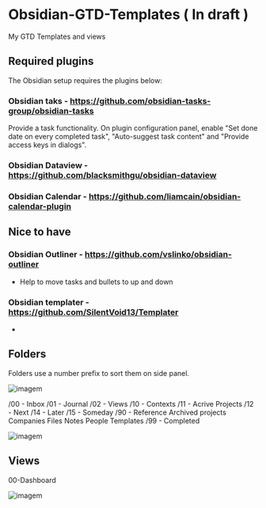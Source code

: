 # Obsidian-GTD-Templates ( In draft )
My GTD Templates and views

## Required plugins
The Obsidian setup requires the plugins below:
### Obsidian taks - https://github.com/obsidian-tasks-group/obsidian-tasks
Provide a task functionality. On plugin configuration panel, enable "Set done date on every completed task", 
"Auto-suggest task content" and "Provide access keys in dialogs".


### Obsidian Dataview - https://github.com/blacksmithgu/obsidian-dataview
### Obsidian Calendar - https://github.com/liamcain/obsidian-calendar-plugin

## Nice to have
### Obsidian Outliner -  https://github.com/vslinko/obsidian-outliner
- Help to move tasks and bullets to up and down
### Obsidian templater - https://github.com/SilentVoid13/Templater
- 

## Folders
Folders use a number prefix to sort them on side panel. 

![imagem](https://user-images.githubusercontent.com/4821589/206133551-3a597c08-9ce2-4418-9ff8-32f33eeb0a92.png)


/00 - Inbox 
/01 - Journal
/02 - Views 
/10 - Contexts 
/11 - Acrive Projects
/12 - Next
/14 - Later 
/15 - Someday
/90 - Reference
  Archived projects
  Companies
  Files
  Notes
  People
  Templates
/99 - Completed 

![imagem](https://user-images.githubusercontent.com/4821589/206133667-85f2e9d2-7d5b-4ed4-bdd1-d4c51e61d000.png)


## Views
00-Dashboard

![imagem](https://user-images.githubusercontent.com/4821589/206135530-bff5920a-788b-48e1-8c6b-92e5148b3487.png)


